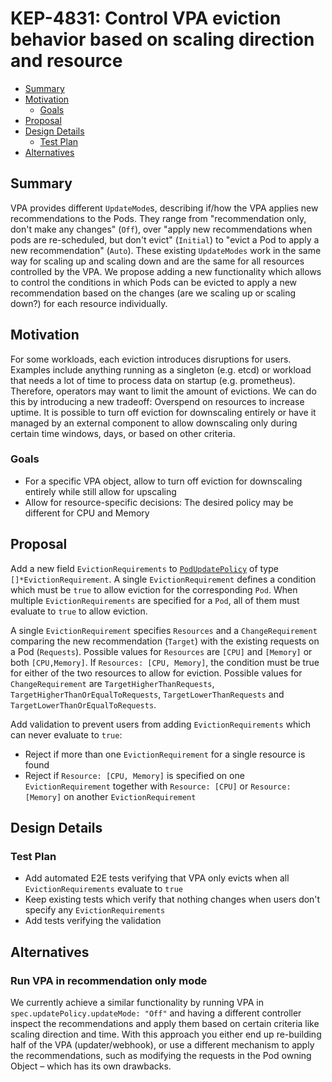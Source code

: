 # KEP-4831: Control VPA eviction behavior based on scaling direction and resource

<!-- toc -->
- [Summary](#summary)
- [Motivation](#motivation)
   - [Goals](#goals)
- [Proposal](#proposal)
- [Design Details](#design-details)
   - [Test Plan](#test-plan)
- [Alternatives](#alternatives)
<!-- /toc -->

## Summary
VPA provides different `UpdateMode`s, describing if/how the VPA applies new recommendations to the Pods. They range from "recommendation only, don't make any changes" (`Off`), over "apply new recommendations when pods are re-scheduled, but don't evict" (`Initial`) to "evict a Pod to apply a new recommendation" (`Auto`). These existing `UpdateModes` work in the same way for scaling up and scaling down and are the same for all resources controlled by the VPA. We propose adding a new functionality which allows to control the conditions in which Pods can be evicted to apply a new recommendation based on the changes (are we scaling up or scaling down?) for each resource individually.

## Motivation
For some workloads, each eviction introduces disruptions for users. Examples include anything running as a singleton (e.g. etcd) or workload that needs a lot of time to process data on startup (e.g. prometheus). Therefore, operators may want to limit the amount of evictions. We can do this by introducing a new tradeoff: Overspend on resources to increase uptime. It is possible to turn off eviction for downscaling entirely or have it managed by an external component to allow downscaling only during certain time windows, days, or based on other criteria.

### Goals
* For a specific VPA object, allow to turn off eviction for downscaling entirely while still allow for upscaling
* Allow for resource-specific decisions: The desired policy may be different for CPU and Memory

## Proposal
Add a new field `EvictionRequirements` to [`PodUpdatePolicy`](https://github.com/kubernetes/autoscaler/blob/2f4385b72e304216cf745893747da45ef314898f/vertical-pod-autoscaler/pkg/apis/autoscaling.k8s.io/v1/types.go#L109) of type `[]*EvictionRequirement`. A single `EvictionRequirement` defines a condition which must be `true` to allow eviction for the corresponding `Pod`. When multiple `EvictionRequirements` are specified for a `Pod`, all of them must evaluate to `true` to allow eviction.

A single `EvictionRequirement` specifies `Resources` and a `ChangeRequirement` comparing the new recommendation (`Target`) with the existing requests on a Pod (`Requests`). Possible values for `Resources` are `[CPU]` and `[Memory]` or both `[CPU,Memory]`. If `Resources: [CPU, Memory]`, the condition must be true for either of the two resources to allow for eviction. Possible values for `ChangeRequirement` are `TargetHigherThanRequests`, `TargetHigherThanOrEqualToRequests`, `TargetLowerThanRequests` and `TargetLowerThanOrEqualToRequests`.

Add validation to prevent users from adding `EvictionRequirements` which can never evaluate to `true`:
* Reject if more than one `EvictionRequirement` for a single resource is found
* Reject if `Resource: [CPU, Memory]` is specified on one `EvictionRequirement` together with `Resource: [CPU]` or `Resource: [Memory]` on another `EvictionRequirement`

## Design Details
### Test Plan
* Add automated E2E tests verifying that VPA only evicts when all `EvictionRequirements` evaluate to `true`
* Keep existing tests which verify that nothing changes when users don't specify any `EvictionRequirements`
* Add tests verifying the validation

## Alternatives
### Run VPA in recommendation only mode
We currently achieve a similar functionality by running VPA in `spec.updatePolicy.updateMode: "Off"` and having a different controller inspect the recommendations and apply them based on certain criteria like scaling direction and time.
With this approach you either end up re-building half of the VPA (updater/webhook), or use a different mechanism to apply the recommendations, such as modifying the requests in the Pod owning Object – which has its own drawbacks.
